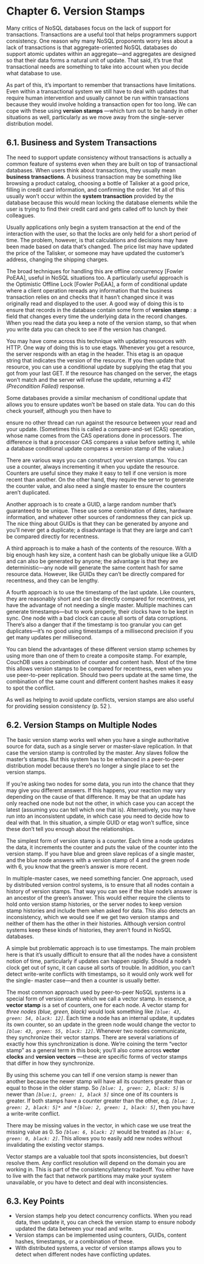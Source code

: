 # Chapter 6. Version Stamps

Many critics of NoSQL databases focus on the lack of support for transactions. Transactions are a
useful tool that helps programmers support consistency. One reason why many NoSQL proponents
worry less about a lack of transactions is that aggregate-oriented NoSQL databases do support atomic
updates within an aggregate—and aggregates are designed so that their data forms a natural unit of
update. That said, it’s true that transactional needs are something to take into account when you
decide what database to use.

As part of this, it’s important to remember that transactions have limitations. Even within a
transactional system we still have to deal with updates that require human intervention and usually
cannot be run within transactions because they would involve holding a transaction open for too long.
We can cope with these using **version stamps** —which turn out to be handy in other situations as well,
particularly as we move away from the single-server distribution model.

## 6.1. Business and System Transactions

The need to support update consistency without transactions is actually a common feature of systems
even when they are built on top of transactional databases. When users think about transactions, they
usually mean **business transactions**. A business transaction may be something like browsing a
product catalog, choosing a bottle of Talisker at a good price, filling in credit card information, and
confirming the order. Yet all of this usually won’t occur within the **system transaction** provided by
the database because this would mean locking the database elements while the user is trying to find
their credit card and gets called off to lunch by their colleagues.

Usually applications only begin a system transaction at the end of the interaction with the user, so
that the locks are only held for a short period of time. The problem, however, is that calculations and
decisions may have been made based on data that’s changed. The price list may have updated the
price of the Talisker, or someone may have updated the customer’s address, changing the shipping
charges.

The broad techniques for handling this are offline concurrency [Fowler PoEAA], useful in NoSQL
situations too. A particularly useful approach is the Optimistic Offline Lock [Fowler PoEAA], a form
of conditional update where a client operation rereads any information that the business transaction
relies on and checks that it hasn’t changed since it was originally read and displayed to the user. A
good way of doing this is to ensure that records in the database contain some form of **version stamp** :
a field that changes every time the underlying data in the record changes. When you read the data you
keep a note of the version stamp, so that when you write data you can check to see if the version has
changed.

You may have come across this technique with updating resources with HTTP. One way
of doing this is to use etags. Whenever you get a resource, the server responds with an etag in the
header. This etag is an opaque string that indicates the version of the resource. If you then update that resource, you can use a conditional update by supplying the etag that you got from your last GET. If the resource has changed on the server, the etags won’t match and the server will refuse the update,
returning a *412 (Precondition Failed)* response.

Some databases provide a similar mechanism of conditional update that allows you to ensure
updates won’t be based on stale data. You can do this check yourself, although you then have to


ensure no other thread can run against the resource between your read and your update. (Sometimes
this is called a compare-and-set (CAS) operation, whose name comes from the CAS operations done
in processors. The difference is that a processor CAS compares a value before setting it, while a
database conditional update compares a version stamp of the value.)

There are various ways you can construct your version stamps. You can use a counter, always
incrementing it when you update the resource. Counters are useful since they make it easy to tell if one
version is more recent than another. On the other hand, they require the server to generate the counter
value, and also need a single master to ensure the counters aren’t duplicated.

Another approach is to create a GUID, a large random number that’s guaranteed to be unique.
These use some combination of dates, hardware information, and whatever other sources of
randomness they can pick up. The nice thing about GUIDs is that they can be generated by anyone and
you’ll never get a duplicate; a disadvantage is that they are large and can’t be compared directly for
recentness.

A third approach is to make a hash of the contents of the resource. With a big enough hash key size,
a content hash can be globally unique like a GUID and can also be generated by anyone; the advantage
is that they are deterministic—any node will generate the same content hash for same resource data.
However, like GUIDs they can’t be directly compared for recentness, and they can be lengthy.

A fourth approach is to use the timestamp of the last update. Like counters, they are reasonably
short and can be directly compared for recentness, yet have the advantage of not needing a single
master. Multiple machines can generate timestamps—but to work properly, their clocks have to be
kept in sync. One node with a bad clock can cause all sorts of data corruptions. There’s also a danger
that if the timestamp is too granular you can get duplicates—it’s no good using timestamps of a
millisecond precision if you get many updates per millisecond.

You can blend the advantages of these different version stamp schemes by using more than one of
them to create a composite stamp. For example, CouchDB uses a combination of counter and content
hash. Most of the time this allows version stamps to be compared for recentness, even when you use
peer-to-peer replication. Should two peers update at the same time, the combination of the same count
and different content hashes makes it easy to spot the conflict.

As well as helping to avoid update conflicts, version stamps are also useful for providing session
consistency (p. 52 ).

## 6.2. Version Stamps on Multiple Nodes

The basic version stamp works well when you have a single authoritative source for data, such as a
single server or master-slave replication. In that case the version stamp is controlled by the master.
Any slaves follow the master’s stamps. But this system has to be enhanced in a peer-to-peer
distribution model because there’s no longer a single place to set the version stamps.

If you’re asking two nodes for some data, you run into the chance that they may give you different
answers. If this happens, your reaction may vary depending on the cause of that difference. It may be
that an update has only reached one node but not the other, in which case you can accept the latest
(assuming you can tell which one that is). Alternatively, you may have run into an inconsistent update,
in which case you need to decide how to deal with that. In this situation, a simple GUID or etag won’t
suffice, since these don’t tell you enough about the relationships.

The simplest form of version stamp is a counter. Each time a node updates the data, it increments the counter and puts the value of the counter into the version stamp. If you have blue and green slave
replicas of a single master, and the blue node answers with a version stamp of 4 and the green node
with 6, you know that the green’s answer is more recent.

In multiple-master cases, we need something fancier. One approach, used by distributed version
control systems, is to ensure that all nodes contain a history of version stamps. That way you can see
if the blue node’s answer is an ancestor of the green’s answer. This would either require the clients to
hold onto version stamp histories, or the server nodes to keep version stamp histories and include
them when asked for data. This also detects an inconsistency, which we would see if we get two
version stamps and neither of them has the other in their histories. Although version control systems
keep these kinds of histories, they aren’t found in NoSQL databases.

A simple but problematic approach is to use timestamps. The main problem here is that it’s usually
difficult to ensure that all the nodes have a consistent notion of time, particularly if updates can
happen rapidly. Should a node’s clock get out of sync, it can cause all sorts of trouble. In addition,
you can’t detect write-write conflicts with timestamps, so it would only work well for the single-
master case—and then a counter is usually better.

The most common approach used by peer-to-peer NoSQL systems is a special form of version
stamp which we call a vector stamp. In essence, a **vector stamp** is a set of counters, one for each
node. A vector stamp for *three nodes (blue, green, black)* would look something like *`[blue: 43, green: 54, black: 12]`*. Each time a node has an internal update, it updates its own counter, so an
update in the green node would change the vector to *`[blue: 43, green: 55, black: 12]`*.
Whenever two nodes communicate, they synchronize their vector stamps. There are several variations
of exactly how this synchronization is done. We’re coining the term “vector stamp” as a general term
in this book; you’ll also come across **vector clocks** and **version vectors** —these are specific forms of vector stamps that differ in how they synchronize.

By using this scheme you can tell if one version stamp is newer than another because the newer
stamp will have all its counters greater than or equal to those in the older stamp. So *`[blue: 1, green: 2, black: 5]`* is newer than *`[blue:1, green: 1, black 5]`* since one of its counters is
greater. If both stamps have a counter greater than the other, e.g. *`[blue: 1, green: 2, black: 5]*
and *[blue: 2, green: 1, black: 5]`*, then you have a write-write conflict.

There may be missing values in the vector, in which case we use treat the missing value as 0. So
*`[blue: 6, black: 2]`* would be treated as *`[blue: 6, green: 0, black: 2]`*. This allows you to
easily add new nodes without invalidating the existing vector stamps.

Vector stamps are a valuable tool that spots inconsistencies, but doesn’t resolve them. Any conflict resolution will depend on the domain you are working in. This is part of the consistency/latency tradeoff. You either have to live with the fact that network partitions may make your system unavailable, or you have to detect and deal with inconsistencies.

## 6.3. Key Points

- Version stamps help you detect concurrency conflicts. When you read data, then update it, you can check the version stamp to ensure nobody updated the data between your read and write.
- Version stamps can be implemented using counters, GUIDs, content hashes, timestamps, or a combination of these.
- With distributed systems, a vector of version stamps allows you to detect when different nodes have conflicting updates.